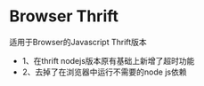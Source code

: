 Browser Thrift
=============

适用于Browser的Javascript Thrift版本
- 1、在thrift nodejs版本原有基础上新增了超时功能
- 2、去掉了在浏览器中运行不需要的node js依赖
